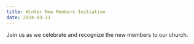 ```yaml
---
title: Winter New Members Initiation
date: 2024-03-31
---
```

Join us as we celebrate and recognize the new members to our church.
